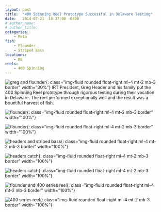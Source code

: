 ```yaml
---
layout: post
title:  "400 Spinning Reel Prototype Successful in Delaware Testing"
date:   2014-07-21  16:37:00 -0400
# author_name: 
# author_title: 
categories: 
    - Meta
fish: 
    - Flounder
    - Striped Bass
locations:
    - DE
reels:
    - 400 Spinning
---
```


![greg and flounder](/assets/images/blog--greg-flounder.jpg){: class="img-fluid rounded float-right ml-4 mt-2 mb-3 border" width="30%"}
IRT President, Greg Header and his family put the 400 Spinning Reel prototype through rigorous testing during their vacation in Delaware. The reel performed exceptionally well and the result was a bountiful harvest of fish.

![flounder](/assets/images/blog--flounder.jpg){: class="img-fluid rounded float-right ml-4 mt-2 mb-3 border" width="100%"}

![flounder](/assets/images/blog--flounder2.jpg){: class="img-fluid rounded float-right ml-4 mt-2 mb-3 border" width="100%"}

![headers and striped bass](/assets/images/blog--headers.jpg){: class="img-fluid rounded float-right ml-4 mt-2 mb-3 border" width="100%"}

![headers catch](/assets/images/blog--headers-catch.jpg){: class="img-fluid rounded float-right ml-4 mt-2 mb-3 border" width="100%"}

![headers catch](/assets/images/blog--headers-catch2.jpg){: class="img-fluid rounded float-right ml-4 mt-2 mb-3 border" width="100%"}

![flounder and 400 series reel](/assets/images/blog--flounder-and-reel.jpg){: class="img-fluid rounded float-right ml-4 mt-2 mb-3 border" width="100%"}

![400 series reel](/assets/images/blog--400-series.jpg){: class="img-fluid rounded float-right ml-4 mt-2 mb-3 border" width="100%"}

